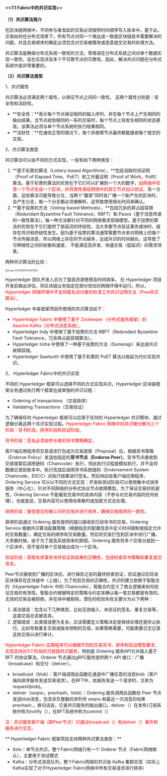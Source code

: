 #### ==7.1 Fabric中的共识实现==

**（1）共识算法简介**

在区块链网络中，不同参与者发起的交易必须按照时间顺序写入账本中。基于此，交易如何在分布式场景下，所有节点对同一个值达成一致是区块链技术需要解决的问题。并且交易顺序的确定必须包含对交易被篡改或恶意提交交易的处理方法。

共识算法是确保分布式系统一致性的方法，常用语在分布式系统之间对单个数据实现一致性，旨在实现涉及多个不可靠节点的可靠性。因此，解决共识问题在分布式系统中是非常重要的。

**（2）共识算法类型**

1、共识属性

共识算法必须满足两个属性，以保证节点之间的一致性， 这两个属性分别是：安全性和活跃性。

- **安全性：**表示每个节点保证相同的输入序列，并在每个节点上产生相同的输出结果。当节点收到相同的一系列交易时，每个节点上将发生相同的状态更改。该算法必须与单个节点系统的执行结果相同。
- **活跃性：**在通信正常的情况下，每个非故障节点最终都能接收每个提交的交易。

2、共识算法类型

共识算法可以由不同的方式实现，一般有如下两种类型：

1. **基于彩票的算法（Lottery-based Algorithms），**包括消耗时间证明（Proof of Elapsed Time，PoET）和工作量证明（Proof of Work，PoW）算法。基于彩票的算法的优势在于它们可以扩展到一个大的数字，<font color=red>由网络中任意一个节点生成一个区块，并将其传递给网络中的其它节点加以验证。</font>另一方面，这些算法可能导致分叉，当两个“赢家”同时各广播一个新产生的区块时，会产生分支，每一个分支都必须被解析，这导致使用很长时间来确认。
2. **基于投票的方法（Voting-based Methods），**包括冗余的拜占庭容错（Redundant Byzantine Fault Tolerance，RBFT）和 Paxos（基于消息传递的一致性算法）。每一种方法都针对不同的网络需求容错模型。基于投票的算法的优势在于它们提供了低延迟的终结性。当大多数节点验证事务或块时，就存在共识和终结性发生。因为基于投票的算法通常需要节点来对网络上的每个节点传输消息，所以网络上存在的节点越多，达成共识的时间越长。这导致了可伸缩性之间的权衡和速度， 不能满足高并发、快速交易（低延迟）的需求场景。

两种共识算法的比较：

<img src="/Users/wangxin/Library/Application Support/typora-user-images/image-20200629232642882.png" alt="image-20200629232642882" style="zoom:50%;" />

Hyperledger 团队开发人员为了提高资源使用及时间效率， 在 Hyperledger 项目开发前做出评估，将区块链业务指定在部分信任的网络环境中运行。所以，<font color=red>Hyperledger 网络环境中不支持匿名访问者的标准工作共识证明方法（Pow共识算法）。</font>

Hyperledger 中各框架项目所使用的共识算法如下：

- <font color=red>Hyperledger Fabric 中使用了基于 Zookeeper（分布式服务框架）的 Apache Kafka（分布式消息系统）。</font>
- Hyperledger Indy 中使用了基于投票的方法 RBFT（Redundant Byzantine Fault Tolerance，冗余拜占庭容错算法）。
- Hyperledger Iroha 中使用了一种基于投票的方法（Sumeragi）来达成共识故障容错。
- Hyperledger Sawtooth 中使用了基于彩票的 PoET 算法以拖延为代价实现共识。

3、 Hyperledger Fabric中的共识实现

不同的 Hyperledger 框架可以选择不同的方式实现共识。Hyperledger 区块链框架业务通过执行两个框架达成单独的共识过程：

- Ordering of transactions （交易排序）
- Validating Transactions（交易验证）

为了确保任何 Hyperledger 框架可以应用于任何的 Hyperledger 共识模块，通过逻辑分离这两个共识实现过程。<font color=red>Hyperledger Fabric 网络中的共识被分解为三个阶段：背书阶段、排序阶段和验证阶段。</font>

<font color=red>背书阶段：签名必须由参与者的背书策略确定。</font>

客户端应用程序将交易请求打包成为交易提案（Proposal）后，根据背书策略（Endorse Policy）发送给指定的**背书节点（Endorse Peer）**。背书节点接收到交易提案后调用链码（Chaincode）执行，但此执行过程是模拟执行，并不会将数据记录到账本中。执行完成后调用背书系统链码（Endorsement System Chaincode，ESCC）对执行结果进行签名，然后响应给客户端应用程序。Ordering Service 可以以不同的方式实现：开发和测试阶段可以使用集中式排序服务（中心化），针对不同网络的分布式协议节点故障模型。为了保证交易的机密性，Ordering Service 不能看到交易中的具体内容（不参与对交易内容的任何处理），也就是说，交易内容可以使用哈希散列或加密方式去处理。

<font color=red>排序阶段：接受提交的被认可的交易并进行排序，确保交易顺序的一致性。</font>

排序阶段通过 Ordering 服务提供的接口接收到已经背书的交易，Ordering Service 根据共识算法配置策略（根据指定的配置信息中定义时间限制或指定允许的交易数量），确定交易的顺序和交易数量。然后将交易打包到区块中进行广播。大多数时候，由于为了提高系统效率的原因，Ordering 服务将多个交易分组到一个区块中，而不是将单个交易输出成为一个区块。

<font color=red>验证阶段：获取有序事务块并验证其结果的正确性，包括检查背书策略和重复提交攻击。</font>

Peer节点接收到广播的区块后，进行保存之前的最终检查验证，验证通过后将该区块保存在区块链中（上链）。为了校验交易的正确性，共识的建立依赖于智能合约（Hyperledger Fabric 中的 Chaincode），智能合约定义了商业逻辑来如何验证交易的有效性。智能合约根据特定的策略与约定来确认每一笔交易都是有效的。无效的交易会被拒绝，并在块中被剔除。潜在的校验失败主要分为以下两种：

1. 语法错误：包含以下几种类型，比如无效输入、未验证的签名、重复交易等，这类交易应该被丢弃。
2. 逻辑错误：此类错误更为复杂，应该需要定义策略决定是继续处理还是终止执行。比如导致重复交易或版本控制的交易。如果策略需要，可能需要日志记录这些交易以进行审计。

<font color=red>Hyperledger Fabric 应用程序可以根据不同的交易背书、排序和验证模型要求，实现支持对3个阶段的可拔插共识服务</font>，特别是 Ordering 服务API允许插入基于 BFT 的协议算法。Orderer 节点通过gRPC服务提供两个 API 接口：广播（broadcase）和交付（deliver）。

- broadcast（blob）：客户端调用此函数在通道中广播任意的消息blob（客户端向排序服务发送交易请求）。在BFT中，给服务发送一个请求时，又称为 request(blob)。
- deliver（seqno，prevhash，blob）：Ordering 服务调用此函数给 Peer 节点发送blob消息，包含非负整数的序列号 seqno 和最近一次消息的哈希 prevhash 。换句话说，它是共识服务的输出接口。deliver（）在发布/订阅系统中称为notify（），在BFT系统中称为commit（）

<font color=red>注：共识服务客户端（即Peer节点）只通过broadcast（）和deliver（）事件和服务进行交互。</font>

** Hyperledger Fabric 框架项目支持两种共识算法类型：**

- Solo：单节点共识，整个Fabric网络只有一个 Orderer 节点（Fabric网络默认），主要用于测试模式
- Kafka：分布式消息队列，整个Fabric网络的共识由 Kafka 集群实现（实际上Kafka实现了对于Hyperledger Fabric网络中所有交易请求进行排序）














